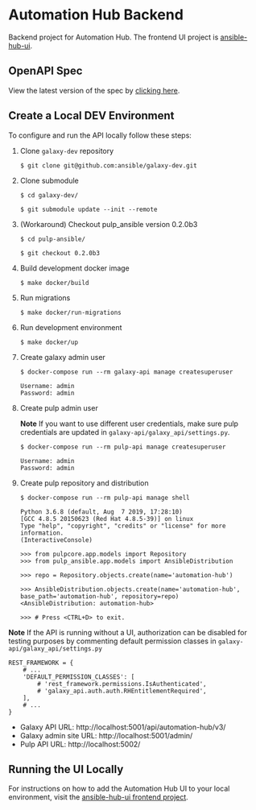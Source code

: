# Automation Hub Backend

Backend project for Automation Hub. The frontend UI project is [ansible-hub-ui](https://github.com/ansible/ansible-hub-ui).

## OpenAPI Spec

View the latest version of the spec by [clicking here](https://petstore.swagger.io/?url=https://raw.githubusercontent.com/ansible/galaxy-api/master/openapi/openapi.yaml).

## Create a Local DEV Environment

To configure and run the API locally follow these steps: 

1. Clone `galaxy-dev` repository

   ```
   $ git clone git@github.com:ansible/galaxy-dev.git
   ```

2. Clone submodule

   ```
   $ cd galaxy-dev/

   $ git submodule update --init --remote
   ```

3. (Workaround) Checkout pulp_ansible version 0.2.0b3

   ```
   $ cd pulp-ansible/

   $ git checkout 0.2.0b3
   ```

4. Build development docker image

   ```
   $ make docker/build
   ```

5. Run migrations

   ```
   $ make docker/run-migrations
   ```

6. Run development environment

   ```
   $ make docker/up
   ```

7. Create galaxy admin user

   ```
   $ docker-compose run --rm galaxy-api manage createsuperuser

   Username: admin
   Password: admin
   ```

8. Create pulp admin user

   **Note** If you want to use different user credentials, make sure pulp credentials
   are updated in `galaxy-api/galaxy_api/settings.py`.

   ```
   $ docker-compose run --rm pulp-api manage createsuperuser

   Username: admin
   Password: admin
   ```

9. Create pulp repository and distribution

   ```
   $ docker-compose run --rm pulp-api manage shell

   Python 3.6.8 (default, Aug  7 2019, 17:28:10)
   [GCC 4.8.5 20150623 (Red Hat 4.8.5-39)] on linux
   Type "help", "copyright", "credits" or "license" for more information.
   (InteractiveConsole)

   >>> from pulpcore.app.models import Repository
   >>> from pulp_ansible.app.models import AnsibleDistribution

   >>> repo = Repository.objects.create(name='automation-hub')

   >>> AnsibleDistribution.objects.create(name='automation-hub', base_path='automation-hub', repository=repo)
   <AnsibleDistribution: automation-hub>

   >>> # Press <CTRL+D> to exit.
   ```

**Note** If the API is running without a UI, authorization can be disabled for testing
purposes by commenting default permission classes in `galaxy-api/galaxy_api/settings.py`

```
REST_FRAMEWORK = {
    # ...
    'DEFAULT_PERMISSION_CLASSES': [
        # 'rest_framework.permissions.IsAuthenticated',
        # 'galaxy_api.auth.auth.RHEntitlementRequired',
    ],
    # ...
}
```

- Galaxy API URL: http://localhost:5001/api/automation-hub/v3/
- Galaxy admin site URL: http://localhost:5001/admin/
- Pulp API URL: http://localhost:5002/

## Running the UI Locally

For instructions on how to add the Automation Hub UI to your local environment, visit the [ansible-hub-ui frontend project](https://github.com/ansible/ansible-hub-ui).
